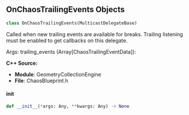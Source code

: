 ## OnChaosTrailingEvents Objects

```python
class OnChaosTrailingEvents(MulticastDelegateBase)
```

Called when new trailing events are available for breaks. Trailing listening must be enabled to get callbacks on this delegate.

Args:
    trailing_events (Array[ChaosTrailingEventData]):

**C++ Source:**

- **Module**: GeometryCollectionEngine
- **File**: ChaosBlueprint.h

<a id="unreal.OnChaosTrailingEvents.__init__"></a>

#### __init__

```python
def __init__(*args: Any, **kwargs: Any) -> None
```

<a id="unreal.OnGeometryCollectionFullyDecayedEvent"></a>